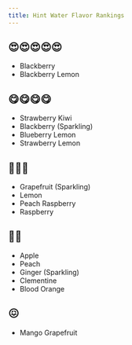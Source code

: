 ```yaml
---
title: Hint Water Flavor Rankings
---
```


## 😍😍😍😍😍
- Blackberry
- Blackberry Lemon

## 😋😋😋😋
- Strawberry Kiwi
- Blackberry (Sparkling)
- Blueberry Lemon
- Strawberry Lemon

## 🙂🙂🙂
- Grapefruit (Sparkling)
- Lemon
- Peach Raspberry
- Raspberry

## 🤨🤨
- Apple
- Peach
- Ginger (Sparkling)
- Clementine
- Blood Orange

## 😖
- Mango Grapefruit